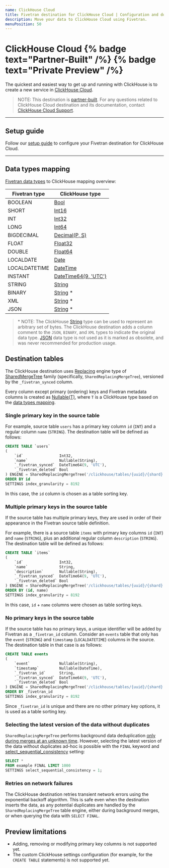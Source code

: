 ```yaml
---
name: ClickHouse Cloud
title: Fivetran destination for ClickHouse Cloud | Configuration and documentation
description: Move your data to ClickHouse Cloud using Fivetran.
menuPosition: 50
---
```


# ClickHouse Cloud {% badge text="Partner-Built" /%} {% badge text="Private Preview" /%}

The quickest and easiest way to get up and running with ClickHouse is to create a new service
in [ClickHouse Cloud](https://clickhouse.cloud).

> NOTE: This destination is [partner-built](/docs/partner-built-program). For any questions related to ClickHouse Cloud
> destination and its documentation, contact [ClickHouse Cloud Support](mailto:support@clickhouse.com).

----

## Setup guide

Follow our [setup guide](/docs/destinations/clickhouse-cloud/setup-guide) to configure your Fivetran destination for
ClickHouse Cloud.

----

## Data types mapping

[Fivetran data types](https://fivetran.com/docs/destinations#datatypes) to ClickHouse mapping overview:

| Fivetran type | ClickHouse type                                                                            |
|---------------|--------------------------------------------------------------------------------------------|
| BOOLEAN       | [Bool](https://clickhouse.com/docs/en/sql-reference/data-types/boolean)                    |
| SHORT         | [Int16](https://clickhouse.com/docs/en/sql-reference/data-types/int-uint)                  |
| INT           | [Int32](https://clickhouse.com/docs/en/sql-reference/data-types/int-uint)                  |
| LONG          | [Int64](https://clickhouse.com/docs/en/sql-reference/data-types/int-uint)                  |
| BIGDECIMAL    | [Decimal(P, S)](https://clickhouse.com/docs/en/sql-reference/data-types/decimal)           |
| FLOAT         | [Float32](https://clickhouse.com/docs/en/sql-reference/data-types/float)                   |
| DOUBLE        | [Float64](https://clickhouse.com/docs/en/sql-reference/data-types/float)                   |
| LOCALDATE     | [Date](https://clickhouse.com/docs/en/sql-reference/data-types/date)                       |
| LOCALDATETIME | [DateTime](https://clickhouse.com/docs/en/sql-reference/data-types/datetime)               |
| INSTANT       | [DateTime64(9, 'UTC')](https://clickhouse.com/docs/en/sql-reference/data-types/datetime64) |
| STRING        | [String](https://clickhouse.com/docs/en/sql-reference/data-types/string)                   |
| BINARY        | [String](https://clickhouse.com/docs/en/sql-reference/data-types/string) &ast;             |
| XML           | [String](https://clickhouse.com/docs/en/sql-reference/data-types/string) &ast;             |
| JSON          | [String](https://clickhouse.com/docs/en/sql-reference/data-types/string) &ast;             |

> &ast; NOTE: The ClickHouse [String](https://clickhouse.com/docs/en/sql-reference/data-types/string) type can be used
> to represent an arbitrary set of bytes. The ClickHouse destination adds a column comment to the `JSON`, `BINARY`,
> and `XML` types to indicate the original data type.
> [JSON](https://clickhouse.com/docs/en/sql-reference/data-types/json) data type is not used as it is marked as
> obsolete, and was never recommended for production usage.

## Destination tables

The ClickHouse destination uses
[Replacing](https://clickhouse.com/docs/en/engines/table-engines/mergetree-family/replacingmergetree) engine type of
[SharedMergeTree](https://clickhouse.com/docs/en/cloud/reference/shared-merge-tree) family
(specifically, `SharedReplacingMergeTree`), versioned by the `_fivetran_synced` column.

Every column except primary (ordering) keys and Fivetran metadata columns is created
as [Nullable(T)](https://clickhouse.com/docs/en/sql-reference/data-types/nullable), where `T` is a
ClickHouse type based on the [data types mapping](#data-types-mapping).

### Single primary key in the source table

For example, source table `users` has a primary key column `id` (`INT`) and a regular column `name` (`STRING`).
The destination table will be defined as follows:

```sql
CREATE TABLE `users`
(
    `id`                Int32,
    `name`              Nullable(String),
    `_fivetran_synced`  DateTime64(9, 'UTC'),
    `_fivetran_deleted` Bool
) ENGINE = SharedReplacingMergeTree('/clickhouse/tables/{uuid}/{shard}', '{replica}', _fivetran_synced)
ORDER BY id
SETTINGS index_granularity = 8192
```

In this case, the `id` column is chosen as a table sorting key.

### Multiple primary keys in the source table

If the source table has multiple primary keys, they are used in order of their appearance in the Fivetran source table
definition.

For example, there is a source table `items` with primary key columns `id` (`INT`) and `name` (`STRING`), plus an
additional regular column `description` (`STRING`). The destination table will be defined as follows:

```sql
CREATE TABLE `items`
(
    `id`                Int32,
    `name`              String,
    `description`       Nullable(String),
    `_fivetran_synced`  DateTime64(9, 'UTC'),
    `_fivetran_deleted` Bool
) ENGINE = SharedReplacingMergeTree('/clickhouse/tables/{uuid}/{shard}', '{replica}', _fivetran_synced)
ORDER BY (id, name)
SETTINGS index_granularity = 8192
```

In this case, `id` + `name` columns were chosen as table sorting keys.

### No primary keys in the source table

If the source table has no primary keys, a unique identifier will be added by Fivetran as a `_fivetran_id` column.
Consider an `events` table that only has the `event` (`STRING`) and `timestamp` (`LOCALDATETIME`) columns in the source.
The destination table in that case is as follows:

```sql
CREATE TABLE events
(
    `event`             Nullable(String),
    `timestamp`         Nullable(DateTime),
    `_fivetran_id`      String,
    `_fivetran_synced`  DateTime64(9, 'UTC'),
    `_fivetran_deleted` Bool
) ENGINE = SharedReplacingMergeTree('/clickhouse/tables/{uuid}/{shard}', '{replica}', _fivetran_synced)
ORDER BY _fivetran_id
SETTINGS index_granularity = 8192
```

Since `_fivetran_id` is unique and there are no other primary key options, it is used as a table sorting key.

### Selecting the latest version of the data without duplicates

`SharedReplacingMergeTree` performs background data deduplication
[only during merges at an unknown time](https://clickhouse.com/docs/en/engines/table-engines/mergetree-family/replacingmergetree).
However, selecting the latest version of the data without duplicates ad-hoc is possible with the `FINAL` keyword and
[select_sequential_consistency](https://clickhouse.com/docs/en/operations/settings/settings#select_sequential_consistency)
setting:

```sql
SELECT *
FROM example FINAL LIMIT 1000 
SETTINGS select_sequential_consistency = 1;
```

### Retries on network failures

The ClickHouse destination retries transient network errors using the exponential backoff algorithm.
This is safe even when the destination inserts the data, as any potential duplicates are handled by
the `SharedReplacingMergeTree` table engine, either during background merges,
or when querying the data with `SELECT FINAL`.

## Preview limitations

- Adding, removing or modifying primary key columns is not supported yet.
- The custom ClickHouse settings configuration (for example, for the `CREATE TABLE` statements) is not supported yet.